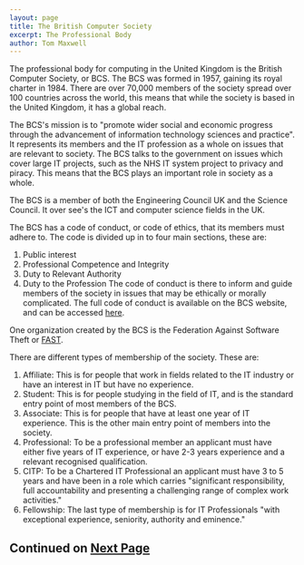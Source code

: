 ```yaml
---
layout: page
title: The British Computer Society
excerpt: The Professional Body
author: Tom Maxwell
---
```


The professional body for computing in the United Kingdom is the British Computer Society, or BCS. The BCS was formed in 1957, gaining its royal charter in 1984. There are over 70,000 members of the society spread over 100 countries across the world, this means that while the society is based in the United Kingdom, it has a global reach.

The BCS's mission is to "promote wider social and economic progress through the advancement of information technology sciences and practice". It represents its members and the IT profession as a whole on issues that are relevant to society. 
The BCS talks to the government on issues which cover large IT projects, such as the NHS IT system project to privacy and piracy. This means that the BCS plays an important role in society as a whole.

The BCS is a member of both the Engineering Council UK and the Science Council. It over see's the ICT and computer science fields in the UK. 

The BCS has a code of conduct, or code of ethics, that its members must adhere to. The code is divided up in to four main sections, these are:
1.	Public interest
2.	Professional Competence and Integrity
3.	Duty to Relevant Authority
4.	Duty to the Profession
The code of conduct is there to inform and guide members of the society in issues that may be ethically or morally complicated. The full code of conduct is available on the BCS website, and can be accessed [here](http://www.bcs.org/category/6030).

One organization created by the BCS is the Federation Against Software Theft or [FAST]({{site.baseurl}}/professional-issues-2.html).

There are different types of membership of the society. These are:

1.	Affiliate: This is for people that work in fields related to the IT industry or have an interest in IT but have no experience. 
2.	Student: This is for people studying in the field of IT, and is the standard entry point of most members of the BCS.
3.	Associate: This is for people that have at least one year of IT experience. This is the other main entry point of members into the society.
4.	Professional: To be a professional member an applicant must have either five years of IT experience, or have 2-3 years experience and a relevant recognised qualification.
5.	CITP: To be a Chartered IT Professional an applicant must have 3 to 5 years and have been in a role which carries "significant responsibility, full accountability and presenting a challenging range of complex work activities."
6.	Fellowship: The last type of membership is for IT Professionals "with exceptional experience, seniority, authority and eminence."

## Continued on [Next Page]({{site.baseurl}}/professional-issues-2.html)
